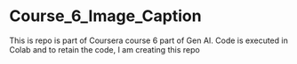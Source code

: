 # Course_6_Image_Caption
This is repo is part of Coursera course 6 part of Gen AI. Code is executed in Colab and to retain the code, I am creating this repo 
